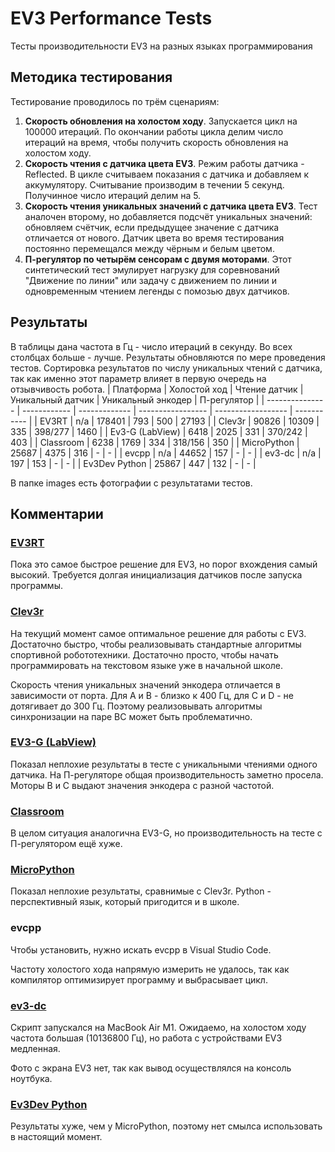 # EV3 Performance Tests
Тесты производительности EV3 на разных языках программирования

## Методика тестирования
Тестирование проводилось по трём сценариям:
1. **Скорость обновления на холостом ходу**. Запускается цикл на 100000 итераций. По окончании работы цикла делим число итераций на время, чтобы получить скорость обновления на холостом ходу.
2. **Скорость чтения с датчика цвета EV3**. Режим работы датчика - Reflected. В цикле считываем показания с датчика и добавляем к аккумулятору. Считывание производим в течении 5 секунд. Получинное число итераций делим на 5.
3. **Скорость чтения уникальных значений с датчика цвета EV3**. Тест аналочен второму, но добавляется подсчёт уникальных значений: обновляем счётчик, если предыдущее значение с датчика отличается от нового. Датчик цвета во время тестирования постоянно перемещался между чёрным и белым цветом.
4. **П-регулятор по четырём сенсорам с двумя моторами**. Этот синтетический тест эмулирует нагрузку для соревнований "Движение по линии" или задачу с движением по линии и одновременным чтением легенды с помозью двух датчиков.

## Результаты
В таблицы дана частота в Гц - число итераций в секунду. Во всех столбцах больше - лучше. Результаты обновляются по мере проведения тестов. Сортировка результатов по числу уникальных чтений с датчика, так как именно этот параметр влияет в первую очередь на отзывчивость робота.
| Платформа       | Холостой ход | Чтение датчик | Уникальный датчик | Уникальный энкодер | П-регулятор |
| --------------- | ------------ | ------------- | ----------------- | ------------------ | ----------- |
| EV3RT           | n/a          | 178401        | 793               | 500                | 27193       |
| Clev3r          | 90826        | 10309         | 335               | 398/277            | 1460        |
| Ev3-G (LabView) | 6418         | 2025          | 331               | 370/242            | 403         |
| Classroom       | 6238         | 1769          | 334               | 318/156            | 350         |
| MicroPython     | 25687        | 4375          | 316               | -                  | -           |
| evcpp           | n/a          | 44652         | 157               | -                  | -           |
| ev3-dc          | n/a          | 197           | 153               | -                  | -           |
| Ev3Dev Python   | 25867        | 447           | 132               | -                  | -           |

В папке images есть фотографии с результатами тестов.

## Комментарии

### [EV3RT](https://ev3rt-git.github.io)
Пока это самое быстрое решение для EV3, но порог вхождения самый высокий. Требуется долгая инициализация датчиков после запуска программы.

### [Clev3r](https://clev3r.ru/)
На текущий момент самое оптимальное решение для работы с EV3. Достаточно быстро, чтобы реализовывать стандартные алгоритмы спортивной робототехники. Достаточно просто, чтобы начать программировать на текстовом языке уже в начальной школе.

Скорость чтения уникальных значений энкодера отличается в зависимости от порта. Для A и B - близко к 400 Гц, для C и D - не дотягивает до 300 Гц. Поэтому реализовывать алгоритмы синхронизации на паре BC может быть проблематично.

### [EV3-G (LabView)](https://education.lego.com/en-au/downloads/retiredproducts/mindstorms-ev3-lab/software/)
Показал неплохие результаты в тесте с уникальными чтениями одного датчика. На П-регуляторе общая производительность заметно просела. Моторы B и C выдают значения энкодера с разной частотой.

### [Classroom](https://education.lego.com/en-au/downloads/mindstorms-ev3/software/)
В целом ситуация аналогична EV3-G, но производительность на тесте с П-регулятором ещё хуже.

### [MicroPython](https://education.lego.com/en-us/product-resources/mindstorms-ev3/teacher-resources/python-for-ev3/)
Показал неплохие результаты, сравнимые с Clev3r. Python - перспективный язык, который пригодится и в школе.

### evcpp
Чтобы установить, нужно искать evcpp в Visual Studio Code.

Частоту холостого хода напрямую измерить не удалось, так как компилятор оптимизирует программу и выбрасывает цикл.

### [ev3-dc](https://ev3-dc.readthedocs.io/)
Скрипт запускался на MacBook Air M1. Ожидаемо, на холостом ходу частота большая (10136800 Гц), но работа с устройствами EV3 медленная.

Фото с экрана EV3 нет, так как вывод осуществлялся на консоль ноутбука.

### [Ev3Dev Python](https://ev3dev-lang.readthedocs.io/projects/python-ev3dev)
Результаты хуже, чем у MicroPython, поэтому нет смылса использовать в настоящий момент.
